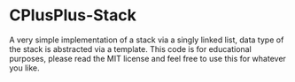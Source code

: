 # CPlusPlus-Stack
A very simple implementation of a stack via a singly linked list, data type of the stack is abstracted via a template.  This code is for educational purposes, please read the MIT license and feel free to use this for whatever you like.
